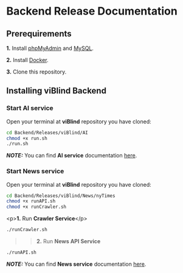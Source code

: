 # Backend Release Documentation

## Prerequirements
__1.__ Install [phpMyAdmin](https://www.phpmyadmin.net/) and [MySQL](https://www.mysql.com/).

__2.__ Install [Docker](https://docs.docker.com/install/).

__3.__ Clone this repository.

## Installing viBlind Backend
### Start AI service
Open your terminal at __viBlind__ repository you have cloned:
```bash
cd Backend/Releases/viBlind/AI
chmod +x run.sh
./run.sh
```
___NOTE:___ You can find __AI service__ documentation [here](https://github.com/iamvon/viBlind/blob/master/Backend/AI/README.md).

### Start News service
Open your terminal at __viBlind__ repository you have cloned:
```bash
cd Backend/Releases/viBlind/News/nyTimes  
chmod +x runAPI.sh
chmod +x runCrawler.sh
```
&lt;p&gt;__1.__ Run __Crawler Service__&lt;/p&gt;
```bash
./runCrawler.sh
```
>> __2.__ Run __News API Service__
```bash
./runAPI.sh
``` 
___NOTE:___ You can find __News service__ documentation [here](https://github.com/iamvon/viBlind/blob/master/Backend/News/nyTimes/README.md).
